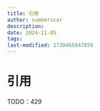 ```yaml
---
title: 引用
author: summerscar
description:
date: 2024-11-05
tags:
last-modified: 1730465847859
---
```


# 引用

TODO：429
